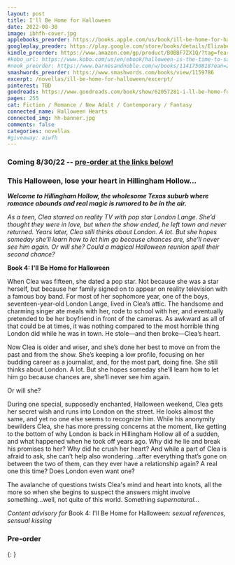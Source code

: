 ```yaml
---
layout: post
title: I'll Be Home for Halloween
date: 2022-08-30
image: ibhfh-cover.jpg
applebooks_preorder: https://books.apple.com/us/book/ill-be-home-for-halloween/id6443265627
googleplay_preoder: https://play.google.com/store/books/details/Elizabeth_Myles_I_ll_Be_Home_for_Halloween?id=17yDEAAAQBAJ
kindle_preorder: https://www.amazon.com/gp/product/B0BBF7ZX1Q/?tag=fearandlaun-20
#kobo_url: https://www.kobo.com/us/en/ebook/halloween-is-the-time-to-say-i-love-you
#nook_preorder: https://www.barnesandnoble.com/w/books/1141750818?ean=2940186726296
smashwords_preorder: https://www.smashwords.com/books/view/1159786
excerpt: /novellas/ill-be-home-for-halloween/excerpt/
pinterest: TBD
goodreads: https://www.goodreads.com/book/show/62057281-i-ll-be-home-for-halloween
pages: 255
cat: Fiction / Romance / New Adult / Contemporary / Fantasy
connected_name: Halloween Hearts
connected_img: hh-banner.jpg
comments: false
categories: novellas
#giveaway: aiwfh
---
```


### Coming 8/30/22 -- [pre-order at the links below!](#pre-order)

### This Halloween, lose your heart in Hillingham Hollow...

***Welcome to Hillingham Hollow, the wholesome Texas suburb where romance abounds and real magic is rumored to be in the air.***

*As a teen, Clea starred on reality TV with pop star London Lange. She’d thought they were in love, but when the show ended, he left town and never returned. Years later, Clea still thinks about London. A lot. But she hopes someday she’ll learn how to let him go because chances are, she’ll never see him again. Or will she? Could a magical Halloween reunion spell their second chance?*

**Book 4: I'll Be Home for Halloween**

When Clea was fifteen, she dated a pop star. Not because she was a star herself, but because her family signed on to appear on reality television with a famous boy band. For most of her sophomore year, one of the boys, seventeen-year-old London Lange, lived in Clea’s attic. The handsome and charming singer ate meals with her, rode to school with her, and eventually pretended to be her boyfriend in front of the cameras. As awkward as all of that could be at times, it was nothing compared to the most horrible thing London did while he was in town. He stole—and then broke—Clea’s heart.

Now Clea is older and wiser, and she’s done her best to move on from the past and from the show. She’s keeping a low profile, focusing on her budding career as a journalist, and, for the most part, doing fine. She still thinks about London. A lot. But she hopes someday she’ll learn how to let him go because chances are, she’ll never see him again.

Or will she?

During one special, supposedly enchanted, Halloween weekend, Clea gets her secret wish and runs into London on the street. He looks almost the same, and yet no one else seems to recognize him. While his anonymity bewilders Clea, she has more pressing concerns at the moment, like getting to the bottom of why London is back in Hillingham Hollow all of a sudden, and what happened when he took off years ago. Why did he lie and break his promises to her? Why did he crush her heart? And while a part of Clea is afraid to ask, she can’t help also wondering…after everything that’s gone on between the two of them, can they ever have a relationship again? A real one this time? Does London even want one?

The avalanche of questions twists Clea's mind and heart into knots, all the more so when she begins to suspect the answers might involve something…well, not quite of this world. Something *supernatural*...

*Content advisory for* Book 4: I'll Be Home for Halloween: *sexual references, sensual kissing*

<a id="pre-order"></a>

### Pre-order
{: }
